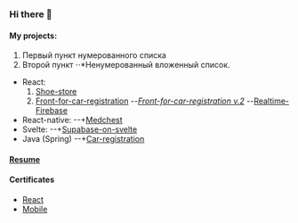 ### Hi there 👋

#### My projects:
1. Первый пункт нумерованного списка
2. Второй пункт
⋅⋅*Ненумерованный вложенный список.
- React:
  1. [Shoe-store](https://github.com/DukeKunYura/shoe-store)
  2. [Front-for-car-registration](https://github.com/DukeKunYura/front-for-car-registration)
--*[Front-for-car-registration v.2](https://github.com/DukeKunYura/alternative-front-for-car-registration)
--*[Realtime-Firebase](https://github.com/DukeKunYura/Realtime-Firebase-test)
- React-native:
--+[Medchest](https://github.com/DukeKunYura/medchest)
- Svelte:
--+[Supabase-on-svelte](https://github.com/DukeKunYura/supabase-on-svelte)
- Java (Spring)
--+[Car-registration](https://github.com/DukeKunYura/car-registration)

#### [Resume](https://docs.google.com/document/d/10pmx0uzSJIh7g_0i4EY0EPldpKrb-FgEjGOQbz3mLRE/edit?usp=sharing)

#### Certificates
 - [React](https://github.com/DukeKunYura/dukekunyura/blob/main/certificate-react.pdf)
 - [Mobile](https://github.com/DukeKunYura/dukekunyura/blob/main/certificate-mobile.pdf)

<!--
**DukeKunYura/dukekunyura** is a ✨ _special_ ✨ repository because its `README.md` (this file) appears on your GitHub profile.

Here are some ideas to get you started:

- 🔭 I’m currently working on ...
- 🌱 I’m currently learning ...
- 👯 I’m looking to collaborate on ...
- 🤔 I’m looking for help with ...
- 💬 Ask me about ...
- 📫 How to reach me: ...
- 😄 Pronouns: ...
- ⚡ Fun fact: ...
-->
